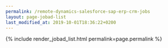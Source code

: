 ```yaml
---
permalink: /remote-dynamics-salesforce-sap-erp-crm-jobs
layout: page-jobad-list
last_modified_at: 2019-10-01T18:36:22+0200
---
```

{% include render_jobad_list.html permalink=page.permalink %}

